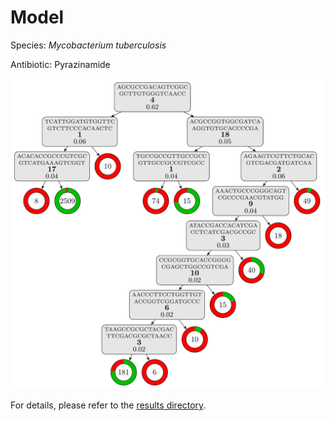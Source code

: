 
# Model

Species: *Mycobacterium tuberculosis*

Antibiotic: Pyrazinamide

<a href="./model.pdf"><img src="./model.png" /></a>

For details, please refer to the [results directory](../../../../../results/cart_b/mycobacterium%20tuberculosis/pyrazinamide/repeat_7/).

